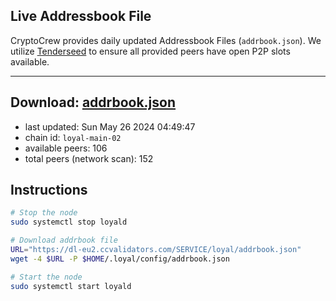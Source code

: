 ## Live Addressbook File

CryptoCrew provides daily updated Addressbook Files (`addrbook.json`). We utilize [Tenderseed](https://github.com/binaryholdings/tenderseed) to ensure all provided peers have open P2P slots available.

---
**Download: [addrbook.json](https://dl-eu2.ccvalidators.com/SERVICE/loyal/addrbook.json)**
---

- last updated: Sun May 26 2024 04:49:47
- chain id: `loyal-main-02`
- available peers: 106
- total peers (network scan): 152

## Instructions
```sh
# Stop the node
sudo systemctl stop loyald

# Download addrbook file
URL="https://dl-eu2.ccvalidators.com/SERVICE/loyal/addrbook.json"
wget -4 $URL -P $HOME/.loyal/config/addrbook.json

# Start the node
sudo systemctl start loyald
```
